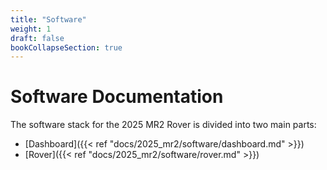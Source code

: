 ```yaml
---
title: "Software"
weight: 1
draft: false
bookCollapseSection: true
---
```

# Software Documentation

The software stack for the 2025 MR2 Rover is divided into two main parts: 
  - [Dashboard]({{< ref "docs/2025_mr2/software/dashboard.md" >}})
  - [Rover]({{< ref "docs/2025_mr2/software/rover.md" >}})


